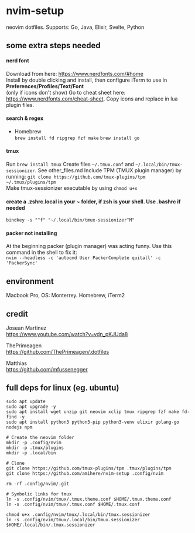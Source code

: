 # nvim-setup
neovim dotfiles. Supports: Go, Java, Elixir, Svelte, Python

## some extra steps needed

#### nerd font
Download from here: https://www.nerdfonts.com/#home<br>
Install by double clicking and install, then configure iTerm to use in **Preferences/Profiles/Text/Font**<br>
(only if icons don't show) Go to cheat sheet here: https://www.nerdfonts.com/cheat-sheet. Copy icons and replace in lua plugin files.

#### search & regex 

+ Homebrew  
```brew install fd ripgrep fzf make```
```brew install go```

#### tmux 
Run ```brew install tmux```
Create files ```~/.tmux.conf``` and ```~/.local/bin/tmux-sessionizer```. See other_files.md
Include TPM (TMUX plugin manager) by running: `git clone https://github.com/tmux-plugins/tpm ~/.tmux/plugins/tpm`  
Make tmux-sessionizer executable by using ```chmod u+x```

#### create a .zshrc.local in your ~ folder, if zsh is your shell. Use .bashrc if needed
```bindkey -s "^f" "~/.local/bin/tmux-sessionizer^M"```

#### packer not installing
At the beginning packer (plugin manager) was acting funny. Use this command in the shell to fix it: <br>
```nvim --headless -c 'autocmd User PackerComplete quitall' -c 'PackerSync'```

## environment

Macbook Pro, OS: Monterrey. Homebrew, iTerm2

## credit

Josean Martinez  
https://www.youtube.com/watch?v=vdn_pKJUda8  

ThePrimeagen  
https://github.com/ThePrimeagen/.dotfiles  

Matthias  
https://github.com/mfussenegger  

## full deps for linux (eg. ubuntu)
```
sudo apt update
sudo apt upgrade -y
sudo apt install wget unzip git neovim xclip tmux ripgrep fzf make fd-find -y
sudo apt install python3 python3-pip python3-venv elixir golang-go nodejs npm

# Create the neovim folder
mkdir -p .config/nvim
mkdir -p .tmux/plugins
mkdir -p .local/bin

# Clone
git clone https://github.com/tmux-plugins/tpm .tmux/plugins/tpm
git clone https://github.com/amihere/nvim-setup .config/nvim

rm -rf .config/nvim/.git

# Symbolic links for tmux
ln -s .config/nvim/tmux/.tmux.theme.conf $HOME/.tmux.theme.conf
ln -s .config/nvim/tmux/.tmux.conf $HOME/.tmux.conf

chmod u+x .config/nvim/tmux/.local/bin/tmux.sessionizer
ln -s .config/nvim/tmux/.local/bin/tmux.sessionizer $HOME/.local/bin/.tmux.sessionizer

```


